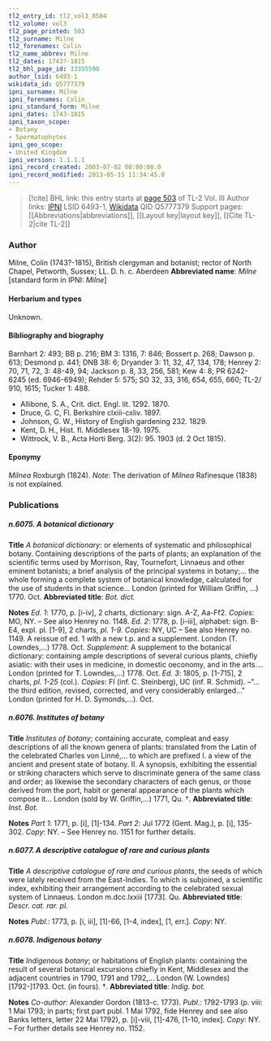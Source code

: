 ```yaml
---
tl2_entry_id: tl2_vol3_0584
tl2_volume: vol3
tl2_page_printed: 503
tl2_surname: Milne
tl2_forenames: Colin
tl2_name_abbrev: Milne
tl2_dates: 1743?-1815
tl2_bhl_page_id: 33355590
author_lsid: 6493-1
wikidata_id: Q5777379
ipni_surname: Milne
ipni_forenames: Colin
ipni_standard_form: Milne
ipni_dates: 1743-1815
ipni_taxon_scope: 
- Botany
- Spermatophytes
ipni_geo_scope: 
- United Kingdom
ipni_version: 1.1.1.1
ipni_record_created: 2003-07-02 00:00:00.0
ipni_record_modified: 2013-05-15 11:34:45.0
---
```


> [!cite] BHL link: this entry starts at [page 503](https://www.biodiversitylibrary.org/page/33355590) of TL-2 Vol. III
> Author links: [IPNI](https://www.ipni.org/a/6493-1) LSID 6493-1, [Wikidata](https://www.wikidata.org/wiki/Q5777379) QID Q5777379
> Support pages: [[Abbreviations|abbreviations]], [[Layout key|layout key]], [[Cite TL-2|cite TL-2]]

### Author

Milne, Colin (1743?-1815), British clergyman and botanist; rector of North Chapel, Petworth, Sussex; LL. D. h. c. Aberdeen 
**Abbreviated name**: *Milne* \[standard form in IPNI: *Milne*\]

#### Herbarium and types

Unknown.

#### Bibliography and biography

Barnhart 2: 493; BB p. 216; BM 3: 1316, 7: 846; Bossert p. 268; Dawson p. 613; Desmond p. 441; DNB 38: 6; Dryander 3: 11, 32, 47, 134, 178; Henrey 2: 70, 71, 72, 3: 48-49, 94; Jackson p. 8, 33, 256, 581; Kew 4: 8; PR 6242-6245 (ed. 6946-6949); Rehder 5: 575; SO 32, 33, 316, 654, 655, 660; TL-2/ 910, 1615; Tucker 1: 488.
- Allibone, S. A., Crit. dict. Engl. lit. 1292. 1870.
- Druce, G. C, Fl. Berkshire clxiii-cxliv. 1897.
- Johnson, G. W., History of English gardening 232. 1829.
- Kent, D. H., Hist. fl. Middlesex 18-19. 1975.
- Wittrock, V. B., Acta Horti Berg. 3(2): 95. 1903 (d. 2 Oct 1815).

#### Eponymy

*Milnea* Roxburgh (1824). *Note*: The derivation of *Milnea* Rafinesque (1838) is not explained.

### Publications

##### n.6075. A botanical dictionary

**Title**
*A botanical dictionary*: or elements of systematic and philosophical botany. Containing descriptions of the parts of plants; an explanation of the scientific terms used by Morrison, Ray, Tournefort, Linnaeus and other eminent botanists; a brief analysis of the principal systems in botany;... the whole forming a complete system of botanical knowledge, calculated for the use of students in that science... London (printed for William Griffin, ...) 1770. Oct.
**Abbreviated title**: *Bot. dict.*

**Notes**
*Ed. 1*: 1770, p. \[i-iv\], 2 charts, dictionary: sign. A-Z, Aa-Ff2. *Copies*: MO, NY. – See also Henrey no. 1148.
*Ed. 2*: 1778, p. \[i-iii\], alphabet: sign. B-E4, expl. pl. \[1-9\], 2 charts, *pl. 1-9. Copies*: NY, UC – See also Henrey no. 1149. A reissue of ed. 1 with a new t.p. and a supplement. London (T. Lowndes,...) 1778. Oct.
*Supplement*: A supplement to the botanical dictionary: containing ample descriptions of several curious plants, chiefly asiatic: with their uses in medicine, in domestic oeconomy, and in the arts.... London (printed for T. Lowndes,...) 1778. Oct.
*Ed. 3*: 1805, p. \[1-715\], 2 charts, *pl. 1-25* (col.). *Copies*: FI (inf. C. Steinberg), UC (inf. R. Schmid). –"... the third edition, revised, corrected, and very considerably enlarged..." London (printed for H. D. Symonds,...). Oct.

##### n.6076. Institutes of botany

**Title**
*Institutes of botany*; containing accurate, compleat and easy descriptions of all the known genera of plants: translated from the Latin of the celebrated Charles von Linné,... to which are prefixed I. a view of the ancient and present state of botany. II. A synopsis, exhibiting the essential or striking characters which serve to discriminate genera of the same class and order; as likewise the secondary characters of each genus, or those derived from the port, habit or general appearance of the plants which compose it... London (sold by W. Griffin,...) 1771, Qu. †.
**Abbreviated title**: *Inst. Bot.*

**Notes**
*Part 1*: 1771, p. \[i\], \[1\]-134.
*Part 2*: Jul 1772 (Gent. Mag.), p. \[i\], 135-302.
*Copy*: NY. – See Henrey no. 1151 for further details.

##### n.6077. A descriptive catalogue of rare and curious plants

**Title**
*A descriptive catalogue of rare and curious plants*, the seeds of which were lately received from the East-Indies. To which is subjoined, a scientific index, exhibiting their arrangement according to the celebrated sexual system of Linnaeus. London m.dcc.lxxiii \[1773\]. Qu.
**Abbreviated title**: *Descr. cat. rar. pl.*

**Notes**
*Publ*.: 1773, p. \[i, iii\], \[1\]-66, \[1-4, index\], \[1, err.\].
*Copy*: NY.

##### n.6078. Indigenous botany

**Title**
*Indigenous botany*; or habitations of English plants: containing the result of several botanical excursions chiefly in Kent, Middlesex and the adjacent countries in 1790, 1791 and 1792,... London (W. Lowndes) \[1792-\]1793. Oct. (in fours). †.
**Abbreviated title**: *Indig. bot.*

**Notes**
*Co-author*: Alexander Gordon (1813-c. 1773).
*Publ*.: 1792-1793 (p. viii: 1 Mai 1793; in parts; first part publ. 1 Mai 1792, fide Henrey and see also Banks letters, letter 22 Mai 1792), p. \[i\]-viii, \[1\]-476, \[1-10, index\].
*Copy*: NY. – For further details see Henrey no. 1152.

